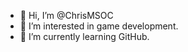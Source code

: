 - 👋 Hi, I’m @ChrisMSOC
- 👀 I’m interested in game development.
- 🌱 I’m currently learning GitHub.

<!---
ChrisMSOC/ChrisMSOC is a ✨ special ✨ repository because its `README.md` (this file) appears on your GitHub profile.
You can click the Preview link to take a look at your changes.
--->
